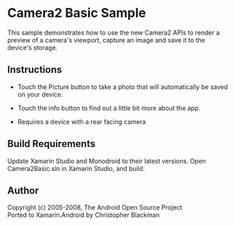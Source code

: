 Camera2 Basic Sample
====================

This sample demonstrates how to use the new Camera2 APIs to render a preview of a camera's viewport, capture an image and save it to the device's storage.

Instructions
------------
* Touch the Picture button to take a photo that will automatically be saved on your device.

* Touch the info button to find out a little bit more about the app.

* Requires a device with a rear facing camera

Build Requirements
------------
Update Xamarin Studio and Monodroid to their latest versions. Open Camera2Basic.sln in Xamarin Studio, and build.

Author
------
Copyright (c) 2005-2008, The Android Open Source Project  
Ported to Xamarin.Android by Christopher Blackman

